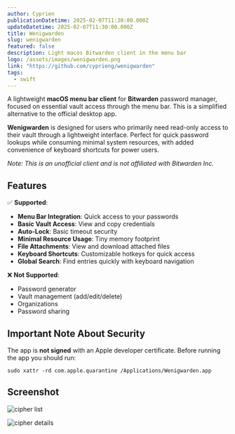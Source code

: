 ```yaml
---
author: Cyprien
publicationDatetime: 2025-02-07T11:30:00.000Z
updateDatetime: 2025-02-07T11:30:00.000Z
title: Wenigwarden
slug: wenigwarden
featured: false
description: Light macos Bitwarden client in the menu bar
logo: /assets/images/wenigwarden.png
link: "https://github.com/cyprieng/wenigwarden"
tags:
  - swift
---
```


A lightweight **macOS menu bar client** for **Bitwarden** password manager, focused on essential vault access through the menu bar. This is a simplified alternative to the official desktop app.

**Wenigwarden** is designed for users who primarily need read-only access to their vault through a lightweight interface. Perfect for quick password lookups while consuming minimal system resources, with added convenience of keyboard shortcuts for power users.

_Note: This is an unofficial client and is not affiliated with Bitwarden Inc._

## Features

✅ **Supported**:

- **Menu Bar Integration**: Quick access to your passwords
- **Basic Vault Access**: View and copy credentials
- **Auto-Lock**: Basic timeout security
- **Minimal Resource Usage**: Tiny memory footprint
- **File Attachments**: View and download attached files
- **Keyboard Shortcuts**: Customizable hotkeys for quick access
- **Global Search**: Find entries quickly with keyboard navigation

❌ **Not Supported**:

- Password generator
- Vault management (add/edit/delete)
- Organizations
- Password sharing

## Important Note About Security

The app is **not signed** with an Apple developer certificate. Before running the app you should run:

`sudo xattr -rd com.apple.quarantine /Applications/Wenigwarden.app`

## Screenshot

![cipher list](assets/images/posts/2025/wenigwarden/cipher_list.png)

![cipher details](assets/images/posts/2025/wenigwarden/cipher_details.png)
